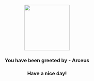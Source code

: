 <p align="center">
            <img src="https://raw.githubusercontent.com/PokeAPI/sprites/master/sprites/pokemon/493.png" width="150" height="150">
          </p>
          <h3 align="center">You have been greeted by - <b>Arceus</b></h3>
          <h3 align="center">Have a nice day!</h3>
        